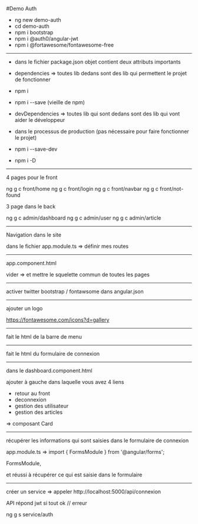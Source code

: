 #Demo Auth

- ng new demo-auth
- cd demo-auth
- npm i bootstrap
- npm i @auth0/angular-jwt
- npm i @fortawesome/fontawesome-free

---

- dans le fichier package.json objet contient deux attributs importants

- dependencies => toutes lib dedans sont des lib qui permettent le projet de fonctionner

- npm i <package>
- npm i <package> --save (vieille de npm)

- devDependencies => toutes lib qui sont dedans sont des lib qui vont aider le développeur
- dans le processus de production (pas nécessaire pour faire fonctionner le projet)

- npm i <package> --save-dev
- npm i <package> -D

---

4 pages pour le front

ng g c front/home
ng g c front/login
ng g c front/navbar
ng g c front/not-found

3 page dans le back

ng g c admin/dashboard
ng g c admin/user
ng g c admin/article

---

Navigation dans le site

dans le fichier app.module.ts => définir mes routes

---

app.component.html

vider => et mettre le squelette commun de toutes les pages

---

activer twitter bootstrap / fontawsome dans angular.json

---

ajouter un logo

https://fontawesome.com/icons?d=gallery

---

fait le html de la barre de menu

---

fait le html du formulaire de connexion

---

dans le dashboard.component.html

ajouter à gauche dans laquelle vous avez 4 liens

- retour au front
- deconnexion
- gestion des utilisateur
- gestion des articles

=> composant Card

---

récupérer les informations qui sont saisies dans le formulaire de connexion

app.module.ts =>
import { FormsModule } from '@angular/forms';

FormsModule,

et réussi à récupérer ce qui est saisie dans le formulaire

---

créer un service =>
appeler http://localhost:5000/api/connexion

API répond jwt si tout ok // erreur 

ng g s service/auth



